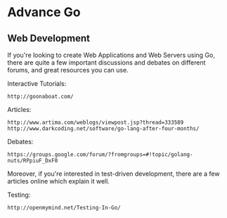 Advance Go
==================================================

Web Development
---

If you're looking to create Web Applications and Web Servers using Go, there are quite a few important discussions and debates on different forums, and great resources you can use. 

Interactive Tutorials:

    http://goonaboat.com/

Articles:

    http://www.artima.com/weblogs/viewpost.jsp?thread=333589
    http://www.darkcoding.net/software/go-lang-after-four-months/

Debates:

    https://groups.google.com/forum/?fromgroups=#!topic/golang-nuts/RPpiuF_DxF0
    
Moreover, if you're interested in test-driven development, there are a few articles online which explain it well.

Testing:

    http://openmymind.net/Testing-In-Go/
